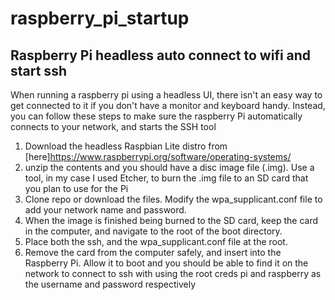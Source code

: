 # raspberry_pi_startup

## Raspberry Pi headless auto connect to wifi and start ssh

When running a raspberry pi using a headless UI, there isn't an easy way to get connected to it if you don't have a monitor and keyboard handy. Instead, you can follow these steps to make sure the raspberry Pi automatically connects to your network, and starts the SSH tool

1. Download the headless Raspbian Lite distro from [here]https://www.raspberrypi.org/software/operating-systems/
2. unzip the contents and you should have a disc image file (.img). Use a tool, in my case I used Etcher, to burn the .img file to an SD card that you plan to use for the Pi
3. Clone repo or download the files. Modify the wpa_supplicant.conf file to add your network name and password. 
4. When the image is finished being burned to the SD card, keep the card in the computer, and navigate to the root of the boot directory. 
5. Place both the ssh, and the wpa_supplicant.conf file at the root. 
6. Remove the card from the computer safely, and insert into the Raspberry Pi. Allow it to boot and you should be able to find it on the network to connect to ssh with using the root creds pi and raspberry as the username and password respectively